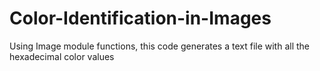 # Color-Identification-in-Images
Using Image module functions, this code generates a text file with all  the hexadecimal color values
